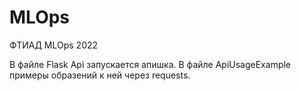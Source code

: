 # MLOps
ФТИАД MLOps 2022

В файле Flask Api запускается апишка. В файле ApiUsageExample примеры образений к ней через requests.
